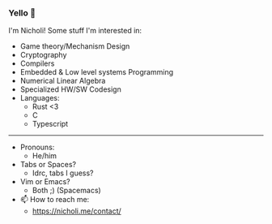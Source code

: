 ### Yello 👋
I'm Nicholi!
Some stuff I'm interested in:
  - Game theory/Mechanism Design
  - Cryptography
  - Compilers
  - Embedded & Low level systems Programming
  - Numerical Linear Algebra
  - Specialized HW/SW Codesign
  - Languages:
    + Rust <3
    + C
    + Typescript
    
    
----------------------
- Pronouns: 
  + He/him
- Tabs or Spaces? 
  + Idrc, tabs I guess?
- Vim or Emacs? 
  + Both ;) (Spacemacs)
- 📫 How to reach me: 
  + https://nicholi.me/contact/

<!--
**nicholicaron/nicholicaron** is a ✨ _special_ ✨ repository because its `README.md` (this file) appears on your GitHub profile.

Here are some ideas to get you started:

- 🔭 I’m currently working on ...
- 🌱 I’m currently learning ...
- 👯 I’m looking to collaborate on ...
- 🤔 I’m looking for help with ...
- 💬 Ask me about ...
- 📫 How to reach me: ...
- 😄 Pronouns: ...
- ⚡ Fun fact: ...
-->
